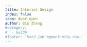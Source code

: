 ```yaml
---
title: Interior Design
index: false
icon: door-open
author: Bin Zheng
#category:
#  - Guide
#footer: 'Need job opportunity now.'
---
```

